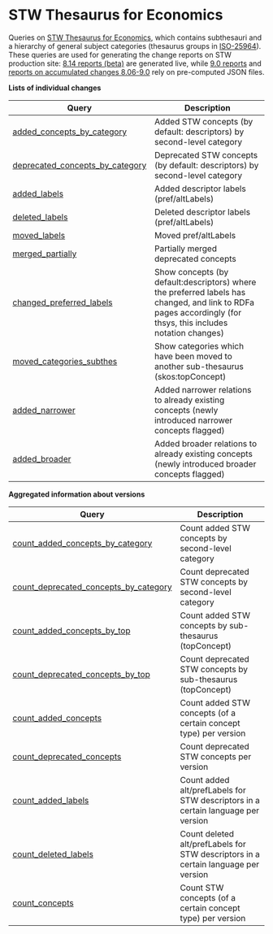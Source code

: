 STW Thesaurus for Economics
=========================

Queries on [STW Thesaurus for Economics](http://zbw.eu/stw), which contains subthesauri and a hierarchy of general subject categories (thesaurus groups in [ISO-25964](https://en.wikipedia.org/wiki/ISO_25964)). These queries are used for generating the change reports on STW production site: [8.14 reports (beta)](http://zbw.eu/stw/version/8.14/changes) are generated live, while [9.0 reports](http://zbw.eu/stw/version/9.0/changes) and [reports on accumulated changes 8.06-9.0](http://zbw.eu/stw/version/latest/relaunch) rely on pre-computed JSON files.


__Lists of individual changes__

Query | Description
------|------------
[added_concepts_by_category](http://zbw.eu/beta/sparql-lab/?queryRef=https://api.github.com/repos/jneubert/skos-history/contents/sparql/stw/added_concepts_by_category.rq) | Added STW concepts (by default: descriptors) by second-level category
[deprecated_concepts_by_category](http://zbw.eu/beta/sparql-lab/?queryRef=https://api.github.com/repos/jneubert/skos-history/contents/sparql/stw/deprecated_concepts_by_category.rq) | Deprecated STW concepts (by default: descriptors) by second-level category
[added_labels](http://zbw.eu/beta/sparql-lab/?queryRef=https://api.github.com/repos/jneubert/skos-history/contents/sparql/stw/added_labels.rq) | Added descriptor labels (pref/altLabels)
[deleted_labels](http://zbw.eu/beta/sparql-lab/?queryRef=https://api.github.com/repos/jneubert/skos-history/contents/sparql/stw/deleted_labels.rq) | Deleted descriptor labels (pref/altLabels)
[moved_labels](http://zbw.eu/beta/sparql-lab/?queryRef=https://api.github.com/repos/jneubert/skos-history/contents/sparql/stw/moved_labels.rq) | Moved pref/altLabels
[merged_partially](http://zbw.eu/beta/sparql-lab/?queryRef=https://api.github.com/repos/jneubert/skos-history/contents/sparql/stw/merged_partially.rq) | Partially merged deprecated concepts
[changed_preferred_labels](http://zbw.eu/beta/sparql-lab/?queryRef=https://api.github.com/repos/jneubert/skos-history/contents/sparql/stw/changed_preferred_labels.rq) | Show concepts (by default:descriptors) where the preferred labels has changed, and link to RDFa pages accordingly (for thsys, this includes notation changes)
[moved_categories_subthes](http://zbw.eu/beta/sparql-lab/?queryRef=https://api.github.com/repos/jneubert/skos-history/contents/sparql/stw/moved_categories_subthes.rq) | Show categories which have been moved to another sub-thesaurus (skos:topConcept)
[added_narrower](http://zbw.eu/beta/sparql-lab/?queryRef=https://api.github.com/repos/jneubert/skos-history/contents/sparql/stw/added_narrower.rq) | Added narrower relations to already existing concepts (newly introduced narrower concepts flagged)
[added_broader](http://zbw.eu/beta/sparql-lab/?queryRef=https://api.github.com/repos/jneubert/skos-history/contents/sparql/stw/added_broader.rq) | Added broader relations to already existing concepts (newly introduced broader concepts flagged)


__Aggregated information about versions__

Query | Description
------|------------
[count_added_concepts_by_category](http://zbw.eu/beta/sparql-lab/?queryRef=https://api.github.com/repos/jneubert/skos-history/contents/sparql/stw/count_added_concepts_by_category.rq) | Count added STW concepts by second-level category
[count_deprecated_concepts_by_category](http://zbw.eu/beta/sparql-lab/?queryRef=https://api.github.com/repos/jneubert/skos-history/contents/sparql/stw/count_deprecated_concepts_by_category.rq) | Count deprecated STW concepts by second-level category
[count_added_concepts_by_top](http://zbw.eu/beta/sparql-lab/?queryRef=https://api.github.com/repos/jneubert/skos-history/contents/sparql/stw/count_added_concepts_by_top.rq) | Count added STW concepts by sub-thesaurus (topConcept)
[count_deprecated_concepts_by_top](http://zbw.eu/beta/sparql-lab/?queryRef=https://api.github.com/repos/jneubert/skos-history/contents/sparql/stw/count_deprecated_concepts_by_top.rq) | Count deprecated STW concepts by sub-thesaurus (topConcept)
[count_added_concepts](http://zbw.eu/beta/sparql-lab/?queryRef=https://api.github.com/repos/jneubert/skos-history/contents/sparql/stw/count_added_concepts.rq) | Count added STW concepts (of a certain concept type) per version
[count_deprecated_concepts](http://zbw.eu/beta/sparql-lab/?queryRef=https://api.github.com/repos/jneubert/skos-history/contents/sparql/stw/count_deprecated_concepts.rq) | Count deprecated STW concepts per version
[count_added_labels](http://zbw.eu/beta/sparql-lab/?queryRef=https://api.github.com/repos/jneubert/skos-history/contents/sparql/stw/count_added_labels.rq) | Count added alt/prefLabels for STW descriptors in a certain language per version
[count_deleted_labels](http://zbw.eu/beta/sparql-lab/?queryRef=https://api.github.com/repos/jneubert/skos-history/contents/sparql/stw/count_deleted_labels.rq) | Count deleted alt/prefLabels for STW descriptors in a certain language per version
[count_concepts](http://zbw.eu/beta/sparql-lab/?queryRef=https://api.github.com/repos/jneubert/skos-history/contents/sparql/stw/count_concepts.rq) | Count STW concepts (of a certain concept type) per version


